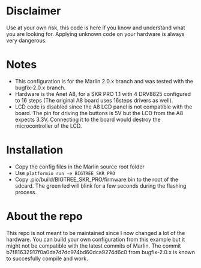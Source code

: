 # Disclaimer

Use at your own risk, this code is here if you know and understand what you are looking for. Applying unknown code on your hardware is always very dangerous.

# Notes

- This configuration is for the Marlin 2.0.x branch and was tested with the bugfix-2.0.x branch.
- Hardware is the Anet A8, for a SKR PRO 1.1 with 4 DRV8825 configured to 16 steps (The original A8 board uses 16steps drivers as well).
- LCD code is disabled since the A8 LCD panel is not compatible with the board. The pin for driving the buttons is 5V but the LCD from the A8 expects 3.3V. Connecting it to the board would destroy the microcontroller of the LCD.

# Installation

- Copy the config files in the Marlin source root folder
- Use `platformio run -e BIGTREE_SKR_PRO`
- Copy .pio/build/BIGTREE_SKR_PRO/firmware.bin to the root of the sdcard. The green led will blink for a few seconds during the flashing process.

# About the repo
This repo is not meant to be maintained since I now changed a lot of the hardware. You can build your own configuration from this example but it might not be compatible with the latest commits of Marlin. 
The commit b7f81632917f0a0da7d7dc974bd60dca9274d6c0 from bugfix-2.0.x is known to succesfully compile and work.

